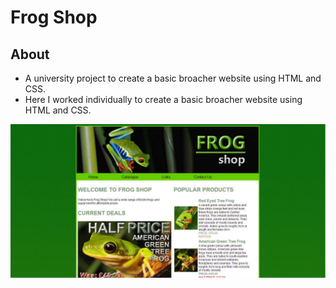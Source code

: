 # Frog Shop

## About
* A university project to create a basic broacher website using HTML and CSS. 
* Here I worked individually to create a basic broacher website using HTML and CSS. 

![frog-shop](https://github.com/Freid001/frog-shop/blob/master/Assests/screen1.jpg)
